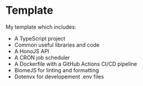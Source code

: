 # Template

My template which includes:

- A TypeScript project
- Common useful libraries and code
- A HonoJS API
- A CRON job scheduler
- A Dockerfile with a GitHub Actions CI/CD pipeline
- BiomeJS for linting and formatting
- Dotenvx for developement .env files
